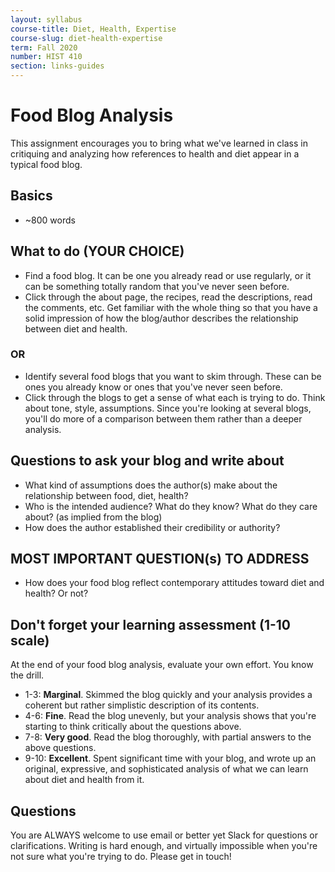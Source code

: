 ```yaml
---
layout: syllabus
course-title: Diet, Health, Expertise
course-slug: diet-health-expertise
term: Fall 2020
number: HIST 410
section: links-guides
---
```


# Food Blog Analysis
This assignment encourages you to bring what we've learned in class in critiquing and analyzing how references to health and diet appear in a typical food blog.

## Basics
- ~800 words


## What to do (YOUR CHOICE)
- Find a food blog. It can be one you already read or use regularly, or it can be something totally random that you've never seen before.
- Click through the about page, the recipes, read the descriptions, read the comments, etc. Get familiar with the whole thing so that you have a solid impression of how the blog/author describes the relationship between diet and health.

### OR
- Identify several food blogs that you want to skim through. These can be ones you already know or ones that you've never seen before.
- Click through the blogs to get a sense of what each is trying to do. Think about tone, style, assumptions. Since you're looking at several blogs, you'll do more of a comparison between them rather than a deeper analysis.



## Questions to ask your blog and write about
- What kind of assumptions does the author(s) make about the relationship between food, diet, health?
- Who is the intended audience? What do they know? What do they care about? (as implied from the blog)
- How does the author established their credibility or authority?

## MOST IMPORTANT QUESTION(s) TO ADDRESS
- How does your food blog reflect contemporary attitudes toward diet and health? Or not?


## Don't forget your learning assessment (1-10 scale)
At the end of your food blog analysis, evaluate your own effort. You know the drill.

- 1-3: **Marginal**. Skimmed the blog quickly and your analysis provides a coherent but rather simplistic description of its contents.
- 4-6: **Fine**. Read the blog unevenly, but your analysis shows that you're starting to think critically about the questions above.
- 7-8: **Very good**. Read the blog thoroughly, with partial answers to the above questions.
- 9-10: **Excellent**. Spent significant time with your blog, and wrote up an original, expressive, and sophisticated analysis of what we can learn about diet and health from it.


## Questions
You are ALWAYS welcome to use email or better yet Slack for questions or clarifications. Writing is hard enough, and virtually impossible when you're not sure what you're trying to do. Please get in touch!
